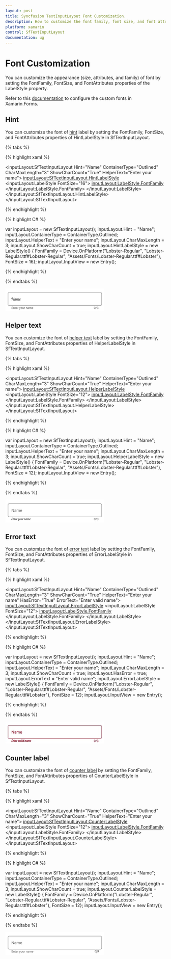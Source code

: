 ```yaml
---
layout: post
title: Syncfusion TextInputLayout Font Customization.
description: How to customize the font family, font size, and font attributes for hint, error, helper text, and the counter label.
platform: xamarin
control: SfTextInputLayout
documentation: ug
---
```


# Font Customization

You can customize the appearance (size, attributes, and family) of font by setting the FontFamily, FontSize, and FontAttributes properties of the LabelStyle property.

Refer to this [documentation](https://docs.microsoft.com/en-us/xamarin/xamarin-forms/user-interface/text/fonts#use-a-custom-font) to configure the custom fonts in Xamarin.Forms.

## Hint

You can customize the font of [hint](https://help.syncfusion.com/cr/xamarin/Syncfusion.Core.XForms~Syncfusion.XForms.TextInputLayout.SfTextInputLayout~HintProperty.html) label  by setting the FontFamily, FontSize, and FontAttributes properties of HintLabelStyle in SfTextInputLayout.

{% tabs %} 

{% highlight xaml %}

<inputLayout:SfTextInputLayout
    Hint="Name"
    ContainerType="Outlined"
    CharMaxLength="3"
    ShowCharCount="True"
    HelperText="Enter your name">
    <Entry />
    <inputLayout:SfTextInputLayout.HintLabelStyle>
                <inputLayout:LabelStyle FontSize="16">
                    <inputLayout:LabelStyle.FontFamily>
                        <OnPlatform x:TypeArguments="x:String" iOS="Lobster-Regular" Android="Lobster-Regular.ttf#Lobster-Regular" WinPhone="Assets/Fonts/Lobster-Regular.ttf#Lobster" />
                    </inputLayout:LabelStyle.FontFamily>
                </inputLayout:LabelStyle>
    </inputLayout:SfTextInputLayout.HintLabelStyle>
</inputLayout:SfTextInputLayout> 

{% endhighlight %}

{% highlight C# %} 

var inputLayout = new SfTextInputLayout();
inputLayout.Hint = "Name";
inputLayout.ContainerType = ContainerType.Outlined;
inputLayout.HelperText = "Enter your name";
inputLayout.CharMaxLength = 3;
inputLayout.ShowCharCount = true;
inputLayout.HintLabelStyle = new LabelStyle() { FontFamily = Device.OnPlatform("Lobster-Regular", "Lobster-Regular.ttf#Lobster-Regular", "Assets/Fonts/Lobster-Regular.ttf#Lobster"), FontSize = 16};
inputLayout.InputView = new Entry(); 

{% endhighlight %}

{% endtabs %}

![Hint label style](Custom-Font-images/HintLabelStyle.png)

## Helper text

You can customize the font of [helper text](https://help.syncfusion.com/cr/xamarin/Syncfusion.Core.XForms~Syncfusion.XForms.TextInputLayout.SfTextInputLayout~HelperTextProperty.html) label by setting the FontFamily, FontSize, and FontAttributes properties of HelperLabelStyle in SfTextInputLayout.

{% tabs %} 

{% highlight xaml %}

<inputLayout:SfTextInputLayout
    Hint="Name"
    ContainerType="Outlined"
    CharMaxLength="3"
    ShowCharCount="True"
    HelperText="Enter your name">
    <Entry />
    <inputLayout:SfTextInputLayout.HelperLabelStyle>
                <inputLayout:LabelStyle FontSize="12">
                    <inputLayout:LabelStyle.FontFamily>
                        <OnPlatform x:TypeArguments="x:String" iOS="Lobster-Regular" Android="Lobster-Regular.ttf#Lobster-Regular" WinPhone="Assets/Fonts/Lobster-Regular.ttf#Lobster" />
                    </inputLayout:LabelStyle.FontFamily>
                </inputLayout:LabelStyle>
    </inputLayout:SfTextInputLayout.HelperLabelStyle>
</inputLayout:SfTextInputLayout> 

{% endhighlight %}

{% highlight C# %} 

var inputLayout = new SfTextInputLayout();
inputLayout.Hint = "Name";
inputLayout.ContainerType = ContainerType.Outlined;
inputLayout.HelperText = "Enter your name";
inputLayout.CharMaxLength = 3;
inputLayout.ShowCharCount = true;
inputLayout.HelperLabelStyle = new LabelStyle() { FontFamily = Device.OnPlatform("Lobster-Regular", "Lobster-Regular.ttf#Lobster-Regular", "Assets/Fonts/Lobster-Regular.ttf#Lobster"), FontSize = 12};
inputLayout.InputView = new Entry(); 

{% endhighlight %}

{% endtabs %}

![Helper label style](Custom-Font-images/HelperLabelStyle.jpg)

## Error text

You can customize the font of [error text](https://help.syncfusion.com/cr/xamarin/Syncfusion.Core.XForms~Syncfusion.XForms.TextInputLayout.SfTextInputLayout~ErrorTextProperty.html) label by setting the FontFamily, FontSize, and FontAttributes properties of ErrorLabelStyle in SfTextInputLayout.

{% tabs %} 

{% highlight xaml %}

<inputLayout:SfTextInputLayout
    Hint="Name"
    ContainerType="Outlined"
    CharMaxLength="3"
    ShowCharCount="True"
    HelperText="Enter your name"
    HasError="True"
    ErrorText="Enter valid name">
    <Entry />
    <inputLayout:SfTextInputLayout.ErrorLabelStyle>
                <inputLayout:LabelStyle FontSize="12">
                    <inputLayout:LabelStyle.FontFamily>
                        <OnPlatform x:TypeArguments="x:String" iOS="Lobster-Regular" Android="Lobster-Regular.ttf#Lobster-Regular" WinPhone="Assets/Fonts/Lobster-Regular.ttf#Lobster" />
                    </inputLayout:LabelStyle.FontFamily>
                </inputLayout:LabelStyle>
    </inputLayout:SfTextInputLayout.ErrorLabelStyle>
</inputLayout:SfTextInputLayout> 

{% endhighlight %}

{% highlight C# %} 

var inputLayout = new SfTextInputLayout();
inputLayout.Hint = "Name";
inputLayout.ContainerType = ContainerType.Outlined;
inputLayout.HelperText = "Enter your name";
inputLayout.CharMaxLength = 3;
inputLayout.ShowCharCount = true;
inputLayout.HasError = true;
inputLayout.ErrorText = "Enter valid name";
inputLayout.ErrorLabelStyle = new LabelStyle() { FontFamily = Device.OnPlatform("Lobster-Regular", "Lobster-Regular.ttf#Lobster-Regular", "Assets/Fonts/Lobster-Regular.ttf#Lobster"), FontSize = 12};
inputLayout.InputView = new Entry(); 

{% endhighlight %}

{% endtabs %}

![Error label style](Custom-Font-images/ErrorLabelStyle.jpg)

## Counter label

You can customize the font of [counter label](https://help.syncfusion.com/cr/xamarin/Syncfusion.Core.XForms~Syncfusion.XForms.TextInputLayout.SfTextInputLayout~CharMaxLengthProperty.html) by setting the FontFamily, FontSize, and FontAttributes properties of CounterLabelStyle in SfTextInputLayout.

{% tabs %} 

{% highlight xaml %}

<inputLayout:SfTextInputLayout
    Hint="Name"
    ContainerType="Outlined"
    CharMaxLength="3"
    ShowCharCount="True"
    HelperText="Enter your name">
    <Entry />
    <inputLayout:SfTextInputLayout.CounterLabelStyle>
                <inputLayout:LabelStyle FontSize="12">
                    <inputLayout:LabelStyle.FontFamily>
                        <OnPlatform x:TypeArguments="x:String" iOS="Lobster-Regular" Android="Lobster-Regular.ttf#Lobster-Regular" WinPhone="Assets/Fonts/Lobster-Regular.ttf#Lobster" />
                    </inputLayout:LabelStyle.FontFamily>
                </inputLayout:LabelStyle>
    </inputLayout:SfTextInputLayout.CounterLabelStyle>
</inputLayout:SfTextInputLayout> 

{% endhighlight %}

{% highlight C# %} 

var inputLayout = new SfTextInputLayout();
inputLayout.Hint = "Name";
inputLayout.ContainerType = ContainerType.Outlined;
inputLayout.HelperText = "Enter your name";
inputLayout.CharMaxLength = 3;
inputLayout.ShowCharCount = true;
inputLayout.CounterLabelStyle = new LabelStyle() { FontFamily = Device.OnPlatform("Lobster-Regular", "Lobster-Regular.ttf#Lobster-Regular", "Assets/Fonts/Lobster-Regular.ttf#Lobster"), FontSize = 12};
inputLayout.InputView = new Entry(); 

{% endhighlight %}

{% endtabs %}

![Counter label style](Custom-Font-images/CounterLabelStyle.jpg) 

